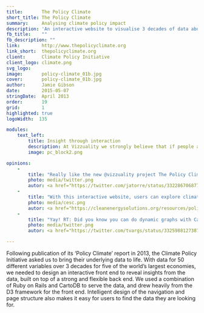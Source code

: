 ```yaml
---
title:       The Policy Climate
short_title: The Policy Climate
summary: 	 Analysing climate policy impact
description: 'An interactive website to visualise 3 decades of data about climate change policy, built on Ruby on Rails and CartoDB'
fb_title:    ""
fb_description: ""
link:        http://www.thepolicyclimate.org
link_short:  thepolicyclimate.org
client:      Climate Policy Initiative
client_logo: climate.png
svg_logo:    
image:       policy-climate_01b.jpg
cover: 		 policy-climate_01b.jpg
author:      Jamie Gibson
date:        2015-05-07
stringDate:  April 2013
order:       19
grid:        1
highlighted: true
logoWidth:  135

modules:
    text_left:
        title: Insight through interaction
        description: At Vizzuality we strongly believe that if people are entertained and surprised by a visualisation they can more easily engage with the data and gain new understanding of a topic. The vertical bar on every page combines the enjoyment reward of interaction with the analytical power needed to find insight. 
        image: pc_block2.png

opinions:
    -
        title: "Really like the new @vizzuality project The Policy Climate Interactive"
        photo: media/twitter.png
        autor: <a href="https://twitter.com/jatorre/status/332286706877345792">Javier de la Torre</a>
    -
        title: "With this interactive website, users can explore climate-related policies and their development over time."
        photo: media/cesc.png
        autor: <a href="https://cleanenergysolutions.org/resources/policy-climate-interactive-website">Clean Energy Solutions Center</a>
    -
        title: "Yay! RT: Did you know you can do dynamic graphs with CartoDB? The Policy Climate Interactive project"
        photo: media/twitter.png
        autor: <a href="https://twitter.com/tvargs/status/332598812738723842">Tim Varga</a>

---
```

Following publication of its ‘Policy Climate’ report in 2013, the Climate Policy Initiative asked us to bring their underlying data to life. With data for 50 different variables over 3 decades for five of the world’s largest economies, we needed to design an interactive front end to reveal insights from the data, built on top of a strong and flexible back end. We used a combination of Ruby on Rails and CartoDB to serve the data, and drew heavily from the D3 framework for the front end. Intelligent design of the navigation and page structure also makes it easy for users to find the data they are looking for. 
